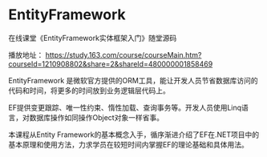 # EntityFramework
在线课堂《EntityFramework实体框架入门》随堂源码

播放地址：
https://study.163.com/course/courseMain.htm?courseId=1210908802&share=2&shareId=480000001858469

EntityFramework 是微软官方提供的ORM工具，能让开发人员节省数据库访问的代码和时间，将更多的时间放到业务逻辑层代码上。

EF提供变更跟踪、唯一性约束、惰性加载、查询事务等。开发人员使用Linq语言，对数据库操作如同操作Object对象一样省事。

本课程从Entity Framework的基本概念入手，循序渐进介绍了EF在.NET项目中的基本原理和使用方法，力求学员在较短时间内掌握EF的理论基础和具体用法。